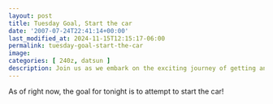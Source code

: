 ```yaml
---
layout: post
title: Tuesday Goal, Start the car
date: '2007-07-24T22:41:14+00:00'
last_modified_at: 2024-11-15T12:15:17-06:00
permalink: tuesday-goal-start-the-car
image: 
categories: [ 240z, datsun ]
description: Join us as we embark on the exciting journey of getting an old car running again tonight.
---
```


As of right now, the goal for tonight is to attempt to start the car!







